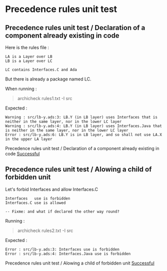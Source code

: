 
# Precedence rules unit test



##  Precedence rules unit test / Declaration of a component already existing in code

  Here is the rules file :

```
LA is a Layer over LB
LB is a Layer over LC

LC contains Interfaces.C and Ada

```

  But there is already a package named LC.

  When running :  
  > archicheck rules1.txt -I src

  Expected :
```
Warning : src/lb-y.ads:3: LB.Y (in LB layer) uses Interfaces that is neither in the same layer, nor in the lower LC layer
Warning : src/lb-y.ads:4: LB.Y (in LB layer) uses Interfaces.Java that is neither in the same layer, nor in the lower LC layer
Error : src/lb-y.ads:6: LB.Y is in LB layer, and so shall not use LA.X in the upper LA layer
```

Precedence rules unit test / Declaration of a component already existing in code [Successful](tests_status.md#successful)

##  Precedence rules unit test / Alowing a child of forbidden unit

  Let's forbid Interfaces and allow Interfaces.C

```
Interfaces   use is forbidden
Interfaces.C use is allowed

-- Fixme: and what if declared the other way round?
```

  Running :  
  > archicheck rules2.txt -I src

  Expected :
```
Error : src/lb-y.ads:3: Interfaces use is forbidden
Error : src/lb-y.ads:4: Interfaces.Java use is forbidden
```

Precedence rules unit test / Alowing a child of forbidden unit [Successful](tests_status.md#successful)
